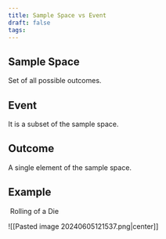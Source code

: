 ```yaml
---
title: Sample Space vs Event
draft: false
tags:
---
```


## Sample Space 
Set of all possible outcomes.
## Event 
It is a subset of the sample space. 

## Outcome 
 A single element of the sample space. 
## Example
 Rolling of a Die  
 
![[Pasted image 20240605121537.png|center]]

